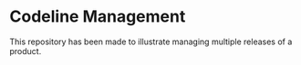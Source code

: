 # Codeline Management

This repository has been made to illustrate managing multiple releases of a 
product.
